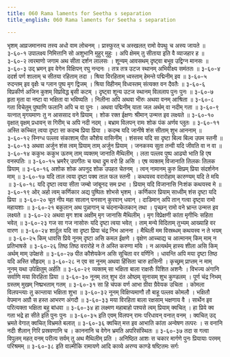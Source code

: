 ```yaml
---
title: 060 Rama laments for Seetha s separation
title_english: 060 Rama laments for Seetha s separation

---
```

<div class="audioEmbed"  caption="श्रीराम-हरिसीताराममूर्ति-घनपाठिभ्यां वचनम्" src="https://archive.org/download/Ramayana-recitation-Sriram-harisItArAmamUrti-Ghanapaati-v2/Kanda_3/Kanda_3_ARK-060-Rama_Lakshmanayoho_Parnashala_Agamanam.mp3"></div>
भृशम् आव्रजमानस्य तस्य अधो वाम लोचनम् ।  
प्रास्फुरत् च अस्खलत् रामो वेपथुः च अस्य जायते ॥ ३-६०-१  
उपालक्ष्य निमित्तानि सो अशुभानि मुहुर् मुहुः ।  
अपि क्षेमम् तु सीताया इति वै व्याजहार ह ॥ ३-६०-२  
त्वरमाणो जगाम अथ सीता दर्शन लालसः ।  
शून्यम् आवसथम् दृष्ट्वा बभूव उद्विग्न मानसः ॥ ३-६०-३  
उद् भ्रमन् इव वेगेन विक्षिपन् रघु नन्दनः ।  
तत्र तत्र उटज स्थानम् अभिवीक्ष्य समंततः ॥ ३-६०-४  
ददर्श पर्ण शालाम् च सीतया रहिताम् तदा ।  
श्रिया विरहिताम् ध्वस्ताम् हेमन्ते पद्मिनीम् इव ॥ ३-६०-५  
रुदन्तम् इव वृक्षैः च ग्लान पुष्प मृग द्विजम् ।  
श्रिया विहीनम् विध्वस्तम् संत्यक्त वन दैवतैः ॥ ३-६०-६  
विप्रकीर्ण अजिन कुशम् विप्रविद्ध बृसी कटम् ।  
दृष्ट्वा शून्य उटज स्थानम् विललाप पुनः पुनः ॥ ३-६०-७  
हृता मृता वा नष्टा वा भक्षिता वा भविष्यति ।  
निलीना अपि अथवा भीरुः अथवा वनम् आश्रिता ॥ ३-६०-८  
गता विचेतुम् पुष्पाणि फलानि अपि च वा पुनः ।  
अथवा पद्मिनीम् याता जल अर्थम् वा नदीम् गता ॥ ३-६०-९  
यत्नात् मृगयमाणः तु न आससाद वने प्रियाम् ।  
शोक रक्त ईक्षणः श्रीमान् उन्मत्त इव लक्ष्यते ॥ ३-६०-१०  
वृक्षात् वृक्षम् प्रधावन् स गिरीम् च अपि नदी नदम् ।  
बभ्राम विलपन् रामः शोक पंक अर्णव प्लुतः ॥ ३-६०-११  
अस्ति कच्चित् त्वया दृष्टा सा कदम्ब प्रिया प्रिया ।  
कदम्ब यदि जानीषे शंस सीताम् शुभ आननाम् ॥ ३-६०-१२  
स्निग्ध पल्लव संकाशाम् पीत कौशेय वासिनीम् ।  
शंसस्व यदि सा दृष्टा बिल्व बिल्व उपम स्तनी ॥ ३-६०-१३  
अथवा अर्जुन शंस त्वम् प्रियाम् ताम् अर्जुन प्रियाम् ।  
जनकस्य सुता तन्वी यदि जीवति वा न वा ॥ ३-६०-१४  
ककुभः ककुभ ऊरुम् ताम् व्यक्तम् जानाति मैथिलीम् ।  
लता पल्लव पुष्प आढ्यो भाति हि एष वनस्पतिः ॥ ३-६०-१५  
भ्रमरैर् उपगीतः च यथा द्रुम वरो हि असि ।  
एष व्यक्तम् विजानाति तिलकः तिलक प्रियाम् ॥ ३-६०-१६  
अशोक शोक अपनुद शोक उपहत चेतनम् ।  
त्वन् नामानम् कुरु क्षिप्रम् प्रिया संदर्शनेन माम् ॥ ३-६०-१७  
यदि ताल त्वया दृष्टा पक्व ताल फल स्तनी ।  
कथयस्व वरारोहाम् कारुण्यम् यदि ते मयि ॥ ३-६०-१८  
यदि दृष्टा त्वया सीता जम्बो जांबूनद सम प्रभा ।  
प्रियाम् यदि विजानासि निःशंक कथयस्व मे ॥ ३-६०-१९  
ओर्  
अहो त्वम् कर्णिकार अद्य पुष्पितः शोभसे भृशम् ।  
कर्णिकार प्रियाम् साध्वीम् शंस दृष्टा यदि प्रिया ॥ ३-६०-२०  
चूत नीप महा सालान् पनसान् कुरवान् धवान् ।  
दाडिमान् अपि तान् गत्वा दृष्ट्वा रामो महायशाः ॥ ३-६०-२१  
बकुलान् अथ पुन्नागान् च चंदनान्केतकान् तथा ।  
पृच्छन् रामो वने भ्रान्त उन्मत्त इव लक्ष्यते ॥ ३-६०-२२  
अथवा मृग शाब अक्षीम् मृग जानासि मैथिलीम् ।  
मृग विप्रेक्षणी कांता मृगीभिः सहिता भवेत् ॥ ३-६०-२३  
गज सा गज नासोरुः यदि दृष्टा त्वया भवेत् ।  
ताम् मन्ये विदिताम् तुभ्यम् आख्याहि वर वारण ॥ ३-६०-२४  
शार्दूल यदि सा दृष्टा प्रिया चंद्र निभ आनना ।  
मैथिली मम विस्रब्धम् कथयस्व न ते भयम् ॥ ३-६०-२५  
किम् धावसि प्रिये नूनम् दृष्टा असि कमल ईक्षणे ।  
वृक्षेण आच्चाद्य च आत्मानम् किम् माम् न प्रतिभाषसे ॥ ३-६०-२६  
तिष्ठ तिष्ठ वरारोहे न ते अस्ति करुणा मयि ।  
न अत्यर्थम् हास्य शीला असि किम् अर्थम् माम् उपेक्षसे ॥ ३-६०-२७  
पीत कौशेयकेन असि सूचिता वर वर्णिनि ।  
धावन्ति अपि मया दृष्टा तिष्ठ यदि अस्ति सौहृदम् ॥ ३-६०-२८  
न एव सा नूनम् अथवा हिंसिता चारु हासिनी ।  
कृच्छ्रम् प्राप्तम् न माम् नूनम् यथा उपेक्षितुम् अर्हति ॥ ३-६०-२९  
व्यक्तम् सा भक्षिता बाला राक्षसैः पिशित अशनैः ।  
विभज्य अंगानि सर्वाणि मया विरहिता प्रिया ॥ ३-६०-३०  
नूनम् तत् शुभ दंत ओष्ठम् सुनासम् शुभ कुण्डलम् ।  
पूर्ण चंद्र निभम् ग्रस्तम् मुखम् निष्प्रभताम् गतम् ॥ ३-६०-३१  
सा हि चंपक वर्ण आभा ग्रीवा ग्रैवेयक उचिता ।  
कोमला विलपन्त्याः तु कान्ताया भक्षिता शुभा ॥ ३-६०-३२  
नूनम् विक्षिप्यमाणौ तौ बाहू पल्लव कोमलौ ।  
भक्षितौ वेपमान अग्रौ स हस्त आभरण अंगदौ ॥ ३-६०-३३  
मया विरहिता बाला रक्षसाम् भक्षणाय वै ।  
सार्थेन इव परित्यक्ता भक्षिता बहु बांधवा ॥ ३-६०-३४  
हा लक्ष्मण महाबाहो पश्यसे त्वम् प्रियाम् क्वचित् ।  
हा प्रिये क्व गता भद्रे हा सीते इति पुनः पुनः ॥ ३-६०-३५  
इति एवम् विलपन् रामः परिधावन् वनात् वनम् ।  
क्वचित् उद् भ्रमते वेगात् क्वचित् विभ्रमते बलात् ॥ ३-६०-३६  
क्वचित् मत्त इव आभाति कांता अन्वेषण तत्परः ।  
स वनानि नदीः शैलान् गिरि प्रस्रवणानि च ।  
काननानि च वेगेन भ्रमति अपरिसंस्थितः ॥ ३-६०-३७  
तदा स गत्वा विपुलम् महत् वनम्  
परीत्य सर्वम् तु अथ मैथिलीम् प्रति ।  
अनिष्ठित आशः स चकार मार्गणे  
पुनः प्रियायाः परमम् परिश्रमम् ॥ ३-६०-३८  
इति वाल्मीकि रामायणे आदि काव्ये अरण्य काण्डे षष्टितमः सर्गः